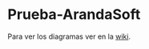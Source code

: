 # Prueba-ArandaSoft

Para ver los diagramas ver en la [wiki](https://github.com/raulgomezn/Prueba-ArandaSoft/wiki).
